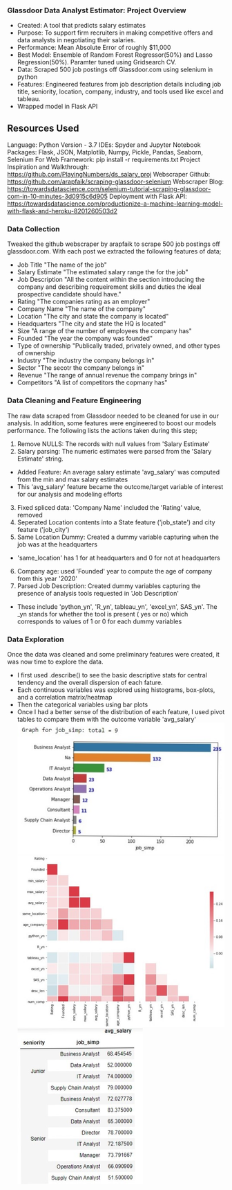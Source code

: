 ### Glassdoor Data Analyst Estimator: Project Overview
- Created: A tool that predicts salary estimates
- Purpose: To support firm recruiters in making competitive offers and data analysts in negotiating their salaries.
- Performance: Mean Absolute Error of roughly $11,000
- Best Model: Ensemble of Random Forest Regressor(50%) and Lasso Regression(50%). Paramter tuned using Gridsearch CV.
- Data: Scraped 500 job postings off Glassdoor.com using selenium in python
- Features: Engineered features from job description details including job title, seniority, location, company, industry, and tools used like excel and tableau.
- Wrapped model in Flask API

## Resources Used
Language: Python Version - 3.7
IDEs: Spyder and Jupyter Notebook
Packages: Flask, JSON, Matplotlib, Numpy, Pickle, Pandas, Seaborn, Selenium 
For Web Framework: pip install -r requirements.txt
Project Inspiration and Walkthrough: https://github.com/PlayingNumbers/ds_salary_proj
Webscraper Github: https://github.com/arapfaik/scraping-glassdoor-selenium
Webscraper Blog: https://towardsdatascience.com/selenium-tutorial-scraping-glassdoor-com-in-10-minutes-3d0915c6d905
Deployment with Flask API: https://towardsdatascience.com/productionize-a-machine-learning-model-with-flask-and-heroku-8201260503d2

### Data Collection
Tweaked the github webscraper by arapfaik to scrape 500 job postings off glassdoor.com.
With each post we extracted the following features of data;
- Job Title  "The name of the job"
- Salary Estimate "The estimated salary range the for the job"
- Job Description "All the content within the section introducing the company and describing requeirement skills and duties the ideal prospective candidate should have."
- Rating   "The companies rating as an employer"
- Company Name "The name of the company"
- Location "The city and state the company is located"
- Headquarters "The city and state the HQ is located" 
- Size "A range of the number of employees the company has"
- Founded "The year the company was founded"
- Type of ownership "Publically traded, privately owned, and other types of ownership
- Industry "The industry the company belongs in"
- Sector "The secotr the company belongs in"
- Revenue "The range of annual revenue the company brings in"
- Competitors "A list of competitors the copmany has"

### Data Cleaning and Feature Engineering
The raw data scraped from Glassdoor needed to be cleaned for use in our analysis. In addition, some features were engineered to boost our models performance.
The following lists the actions taken during this step;
1. Remove NULLS: The records with null values from 'Salary Estimate'
2. Salary parsing: The numeric estimates were parsed from the 'Salary Estimate' string. 
  - Added Feature: An average salary estimate 'avg_salary'  was computed from the min and max salary estimates
  - This 'avg_salary' feature became the outcome/target variable of interest for our analysis and modeling efforts
3. Fixed spliced data: 'Company Name' included the 'Rating' value, removed
4. Seperated Location contents into a State feature ('job_state') and city feature ('job_city')
5. Same Location Dummy: Created a dummy variable capturing when the job was at the headquarters 
  - 'same_location' has 1 for at headquarters and 0 for not at headquarters
6. Company age: used 'Founded' year to compute the age of company from this year '2020'
7. Parsed Job Description: Created dummy variables capturing the presence of analysis tools requested in 'Job Description'
  - These include 'python_yn', 'R_yn', tableau_yn', 'excel_yn', SAS_yn'. The _yn stands for whether the tool is present ( yes or no) which corresponds to values of 1 or 0 for    each dummy variables

### Data Exploration
Once the data was cleaned and some preliminary features were created, it was now time to explore the data.
- I first used .describe() to see the basic descriptive stats for central tendency and the overall dispersion of each fature.
- Each continuous variables was explored using histograms, box-plots, and a correlation matrix/heatmap
- Then the categorical variables using bar plots
- Once I had a better sense of the distribution of each feature, I used pivot tables to compare them with the outcome variable 'avg_salary'
![EDA Barplot!](https://github.com/cumeakunne/glassdoor_salary_pred_repo/blob/master/eda_barplot%20-%20Copy.jpg)
![EDA Heatmap!](https://github.com/cumeakunne/glassdoor_salary_pred_repo/blob/master/eda_heatmap.jpg)
![EDA_Pivot Table!](https://github.com/cumeakunne/glassdoor_salary_pred_repo/blob/master/eda_pivot.jpg)
